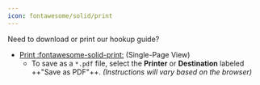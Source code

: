 ```yaml
---
icon: fontawesome/solid/print
---
```


Need to download or print our hookup guide?

* [Print :fontawesome-solid-print:](../single_page) (Single-Page View)
    * To save as a `*.pdf` file, select the **Printer** or **Destination** labeled ++"Save as PDF"++. *(Instructions will vary based on the browser)*